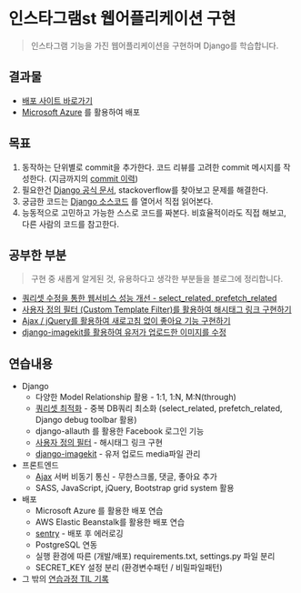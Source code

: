 # 인스타그램st  웹어플리케이션 구현
> 인스타그램 기능을 가진 웹어플리케이션을 구현하며 Django를 학습합니다.

## 결과물
- [배포 사이트 바로가기](http://instagram-practice.tk/)
- [Microsoft Azure](https://azure.microsoft.com/ko-kr/?&wt.mc_id=AID623284_SEM_ANFOP6Xj) 를 활용하여 배포

## 목표

1. 동작하는 단위별로 commit을 추가한다. 코드 리뷰를 고려한 commit 메시지를 작성한다. (지금까지의 [commit 이력](https://github.com/wayhome25/Instagram/commits/master))
2. 필요한건 [Django 공식 문서](https://docs.djangoproject.com/en/1.11/), stackoverflow를 찾아보고 문제를 해결한다.
3. 궁금한 코드는 [Django 소스코드](https://github.com/django/django/tree/1.10.6/django) 를 열어서 직접 읽어본다.
4. 능동적으로 고민하고 가능한 스스로 코드를 짜본다. 비효율적이라도 직접 해보고, 다른 사람의 코드를 참고한다.


## 공부한 부분
> 구현 중 새롭게 알게된 것, 유용하다고 생각한 부분들을 블로그에 정리합니다.

- [쿼리셋 수정을 통한 웹서비스 성능 개선 - select_related, prefetch_related](https://wayhome25.github.io/django/2017/06/20/selected_related_prefetch_related/)
- [사용자 정의 필터 (Custom Template Filter)를 활용하여 해시태그 링크 구현하기](https://wayhome25.github.io/django/2017/06/22/custom-template-filter/)
- [Ajax / jQuery를 활용하여 새로고침 없이 좋아요 기능 구현하기](https://wayhome25.github.io/django/2017/06/25/django-ajax-like-button/)
- [django-imagekit를 활용하여 유저가 업로드한 이미지를 수정](https://wayhome25.github.io/django/2017/05/11/image-thumbnail/)

## 연습내용
- Django
  - 다양한 Model Relationship 활용 - 1:1, 1:N, M:N(through)
  - [쿼리셋 최적화](https://wayhome25.github.io/django/2017/06/20/selected_related_prefetch_related/) - 중복 DB쿼리 최소화 (select_related, prefetch_related, Django debug toolbar 활용)
  - django-allauth 를 활용한 Facebook 로그인 기능
  - [사용자 정의 필터](https://wayhome25.github.io/django/2017/06/22/custom-template-filter/) - 해시태그 링크 구현
  - [django-imagekit](https://wayhome25.github.io/django/2017/05/11/image-thumbnail/) - 유저 업로드 media파일 관리
- 프론트엔드
  - [Ajax](https://wayhome25.github.io/django/2017/06/25/django-ajax-like-button/) 서버 비동기 통신 - 무한스크롤, 댓글, 좋아요 추가
  - SASS, JavaScript, jQuery, Bootstrap grid system 활용    
- 배포
  - Microsoft Azure 를 활용한 배포 연습
  - AWS Elastic Beanstalk를 활용한 배포 연습
  - [sentry](https://sentry.io) - 배포 후 에러로깅
  - PostgreSQL 연동
  - 실행 환경에 따른 (개발/배포) requirements.txt, settings.py 파일 분리
  - SECRET_KEY 설정 분리 (환경변수패턴 / 비밀파일패턴)
- 그 밖의 [연습과정 TIL 기록](https://wayhome25.github.io/#til-today-i-learned)
